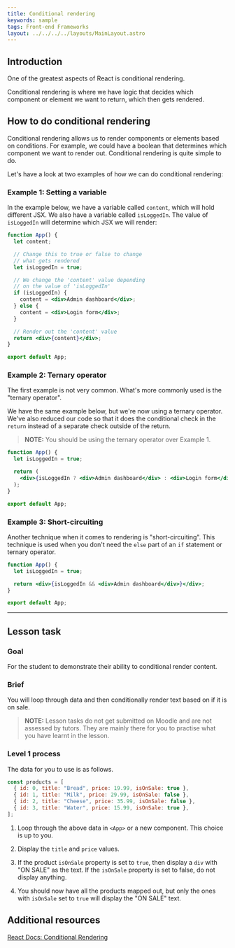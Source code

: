 ```yaml
---
title: Conditional rendering
keywords: sample
tags: Front-end Frameworks
layout: ../../../../layouts/MainLayout.astro
---
```


## Introduction

One of the greatest aspects of React is conditional rendering.

Conditional rendering is where we have logic that decides which component or element we want to return, which then gets rendered.

## How to do conditional rendering

Conditional rendering allows us to render components or elements based on conditions. For example, we could have a boolean that determines which component we want to render out. Conditional rendering is quite simple to do.

Let's have a look at two examples of how we can do conditional rendering:

### Example 1: Setting a variable

In the example below, we have a variable called `content`, which will hold different JSX. We also have a variable called `isLoggedIn`. The value of `isLoggedIn` will determine which JSX we will render:

```jsx
function App() {
  let content;

  // Change this to true or false to change
  // what gets rendered
  let isLoggedIn = true;

  // We change the 'content' value depending
  // on the value of 'isLoggedIn'
  if (isLoggedIn) {
    content = <div>Admin dashboard</div>;
  } else {
    content = <div>Login form</div>;
  }

  // Render out the 'content' value
  return <div>{content}</div>;
}

export default App;
```

### Example 2: Ternary operator

The first example is not very common. What's more commonly used is the "ternary operator".

We have the same example below, but we're now using a ternary operator. We've also reduced our code so that it does the conditional check in the `return` instead of a separate check outside of the return.

> **NOTE:** You should be using the ternary operator over Example 1.

```jsx
function App() {
  let isLoggedIn = true;

  return (
    <div>{isLoggedIn ? <div>Admin dashboard</div> : <div>Login form</div>}</div>
  );
}

export default App;
```

### Example 3: Short-circuiting

Another technique when it comes to rendering is "short-circuiting". This technique is used when you don't need the `else` part of an `if` statement or ternary operator.

```jsx
function App() {
  let isLoggedIn = true;

  return <div>{isLoggedIn && <div>Admin dashboard</div>}</div>;
}

export default App;
```

<hr>

## Lesson task

### Goal

For the student to demonstrate their ability to conditional render content.

### Brief

You will loop through data and then conditionally render text based on if it is on sale.

> <b>NOTE:</b> Lesson tasks do not get submitted on Moodle and are not assessed by tutors. They are mainly there for you to practise what you have learnt in the lesson.

### Level 1 process

The data for you to use is as follows.

```jsx
const products = [
  { id: 0, title: "Bread", price: 19.99, isOnSale: true },
  { id: 1, title: "Milk", price: 29.99, isOnSale: false },
  { id: 2, title: "Cheese", price: 35.99, isOnSale: false },
  { id: 3, title: "Water", price: 15.99, isOnSale: true },
];
```

1. Loop through the above data in `<App>` or a new component. This choice is up to you.

2. Display the `title` and `price` values.

3. If the product `isOnSale` property is set to `true`, then display a `div` with "ON SALE" as the text. If the `isOnSale` property is set to false, do not display anything.

4. You should now have all the products mapped out, but only the ones with `isOnSale` set to `true` will display the "ON SALE" text.

## Additional resources

[React Docs: Conditional Rendering](https://reactjs.org/docs/conditional-rendering.html)
